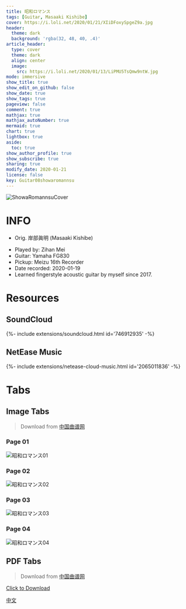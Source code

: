 ```yaml
---
title: 昭和ロマンス
tags: [Guitar, Masaaki Kishibe]
cover: https://i.loli.net/2020/01/21/XIiDFoxySpgeZ9a.jpg
header:
  theme: dark
  background: 'rgba(32, 48, 40, .4)'
article_header:
  type: cover
  theme: dark
  align: center
  image:
    src: https://i.loli.net/2020/01/13/LiPMU5TsQmw9ntW.jpg
mode: immersive
show_title: true
show_edit_on_github: false
show_date: true
show_tags: true
pageview: false
comment: true
mathjax: true
mathjax_autoNumber: true
mermaid: true
chart: true
lightbox: true
aside:
  toc: true
show_author_profile: true
show_subscribe: true
sharing: true
modify_date: 2020-01-21
license: false
key: Guitar08showaromannsu
---
```


![ShowaRomannsuCover](https://i.loli.net/2020/01/21/XIiDFoxySpgeZ9a.jpg)

# INFO
* Orig. 岸部眞明 (Masaaki Kishibe)
<!--more-->
* Played by: Zihan Mei
* Guitar: Yamaha FG830
* Pickup: Meizu 16th Recorder
* Date recorded: 2020-01-19
* Learned fingerstyle acoustic guitar by myself since 2017.

# Resources
## SoundCloud
<div>{%- include extensions/soundcloud.html id='746912935' -%}</div>

## NetEase Music
<div>{%- include extensions/netease-cloud-music.html id='2065011836' -%}</div>

# Tabs
## Image Tabs
> Download from [中国曲谱网](http://www.qupu123.com/)

### Page 01

![昭和ロマンス01](https://i.loli.net/2020/01/21/A2KTztiQpJRsBCS.png)

### Page 02

![昭和ロマンス02](https://i.loli.net/2020/01/21/YHFeZoOhDjCiR9M.png)

### Page 03

![昭和ロマンス03](https://i.loli.net/2020/01/21/S5tEXbqBD4JwWAa.png)

### Page 04

![昭和ロマンス04](https://i.loli.net/2020/01/21/yx2VaMALUhl5O4k.png)

## PDF Tabs
> Download from [中国曲谱网](http://www.qupu123.com/)

[Click to Download](../assets/images/guitar/2020-01-19昭和ロマンス/昭和ロマンス.pdf)

[中文](../zh/2020-01-19-showa-romannsu-zh.html)